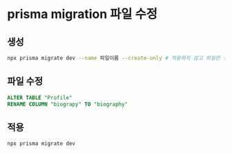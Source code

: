 # prisma migration 파일 수정

## 생성

```sh
npx prisma migrate dev --name 파일이름 --create-only # 적용하지 않고 파일만 생성
```

## 파일 수정

```sql
ALTER TABLE "Profile"
RENAME COLUMN "biograpy" TO "biography"
```

## 적용

```sh
npx prisma migrate dev
```
